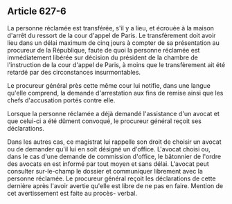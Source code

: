 Article 627-6
----
La personne réclamée est transférée, s'il y a lieu, et écrouée à la maison
d'arrêt du ressort de la cour d'appel de Paris. Le transfèrement doit avoir lieu
dans un délai maximum de cinq jours à compter de sa présentation au procureur de
la République, faute de quoi la personne réclamée est immédiatement libérée sur
décision du président de la chambre de l'instruction de la cour d'appel de
Paris, à moins que le transfèrement ait été retardé par des circonstances
insurmontables.

Le procureur général près cette même cour lui notifie, dans une langue qu'elle
comprend, la demande d'arrestation aux fins de remise ainsi que les chefs
d'accusation portés contre elle.

Lorsque la personne réclamée a déjà demandé l'assistance d'un avocat et que
celui-ci a été dûment convoqué, le procureur général reçoit ses déclarations.

Dans les autres cas, ce magistrat lui rappelle son droit de choisir un avocat ou
de demander qu'il lui en soit désigné un d'office. L'avocat choisi ou, dans le
cas d'une demande de commission d'office, le bâtonnier de l'ordre des avocats en
est informé par tout moyen et sans délai. L'avocat peut consulter sur-le-champ
le dossier et communiquer librement avec la personne réclamée. Le procureur
général reçoit les déclarations de cette dernière après l'avoir avertie qu'elle
est libre de ne pas en faire. Mention de cet avertissement est faite au procès-
verbal.
